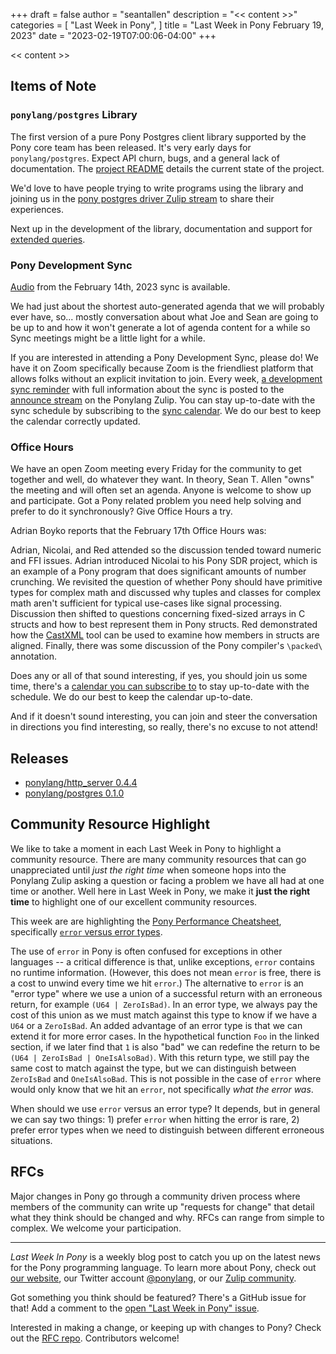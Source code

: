 +++
draft = false
author = "seantallen"
description = "<< content >>"
categories = [
    "Last Week in Pony",
]
title = "Last Week in Pony February 19, 2023"
date = "2023-02-19T07:00:06-04:00"
+++

<< content >>

<!--more-->

## Items of Note

### `ponylang/postgres` Library

The first version of a pure Pony Postgres client library supported by the Pony core team has been released. It's very early days for `ponylang/postgres`. Expect API churn, bugs, and a general lack of documentation. The [project README](https://github.com/ponylang/postgres/blob/main/README.md) details the current state of the project.

We'd love to have people trying to write programs using the library and joining us in the [pony postgres driver Zulip stream](https://ponylang.zulipchat.com/#narrow/stream/347592-pony-postgres-driver) to share their experiences.

Next up in the development of the library, documentation and support for [extended queries](https://www.postgresql.org/docs/current/protocol-flow.html#PROTOCOL-FLOW-EXT-QUERY).

### Pony Development Sync

[Audio](https://sync-recordings.ponylang.io/r/2023_02_14.m4a) from the February 14th, 2023 sync is available.

We had just about the shortest auto-generated agenda that we will probably ever have, so... mostly conversation about what Joe and Sean are going to be up to and how it won't generate a lot of agenda content for a while so Sync meetings might be a little light for a while.

If you are interested in attending a Pony Development Sync, please do! We have it on Zoom specifically because Zoom is the friendliest platform that allows folks without an explicit invitation to join. Every week, [a development sync reminder](https://ponylang.zulipchat.com/#narrow/stream/189932-announce/topic/Sync.20Reminder) with full information about the sync is posted to the [announce stream](https://ponylang.zulipchat.com/#narrow/stream/189932-announce) on the Ponylang Zulip. You can stay up-to-date with the sync schedule by subscribing to the [sync calendar](https://calendar.google.com/calendar/ical/59jcru6f50mrpqbm7em4iclnkk%40group.calendar.google.com/public/basic.ics). We do our best to keep the calendar correctly updated.

### Office Hours

We have an open Zoom meeting every Friday for the community to get together and well, do whatever they want. In theory, Sean T. Allen "owns" the meeting and will often set an agenda. Anyone is welcome to show up and participate. Got a Pony related problem you need help solving and prefer to do it synchronously? Give Office Hours a try.

Adrian Boyko reports that the February 17th Office Hours was:

Adrian, Nicolai, and Red attended so the discussion tended toward numeric and FFI issues. Adrian introduced Nicolai to his Pony SDR project, which is an example of a Pony program that does significant amounts of number crunching. We revisited the question of whether Pony should have primitive types for complex math and discussed why tuples and classes for complex math aren't sufficient for typical use-cases like signal processing. Discussion then shifted to questions concerning fixed-sized arrays in C structs and how to best represent them in Pony structs. Red demonstrated how the [CastXML](https://github.com/CastXML/CastXML) tool can be used to examine how members in structs are aligned. Finally, there was some discussion of the Pony compiler's `\packed\` annotation.

Does any or all of that sound interesting, if yes, you should join us some time, there's a [calendar you can subscribe to](https://calendar.google.com/calendar/ical/4465e68ae24131ae00461a40893f2637a2c9ac510e311a44ff78680e2f183ce3%40group.calendar.google.com/public/basic.ics) to stay up-to-date with the schedule. We do our best to keep the calendar up-to-date.

And if it doesn't sound interesting, you can join and steer the conversation in directions you find interesting, so really, there's no excuse to not attend!

## Releases

- [ponylang/http_server 0.4.4](https://github.com/ponylang/http_server/releases/tag/0.4.4)
- [ponylang/postgres 0.1.0](https://github.com/ponylang/postgres/releases/tag/0.1.0)

## Community Resource Highlight

We like to take a moment in each Last Week in Pony to highlight a community resource. There are many community resources that can go unappreciated until _just the right time_ when someone hops into the Ponylang Zulip asking a question or facing a problem we have all had at one time or another. Well here in Last Week in Pony, we make it **just the right time** to highlight one of our excellent community resources.

This week are are highlighting the [Pony Performance Cheatsheet](https://www.ponylang.io/reference/pony-performance-cheatsheet/), specifically [`error` versus error types](https://www.ponylang.io/reference/pony-performance-cheatsheet/#avoid-error).

The use of `error` in Pony is often confused for exceptions in other languages -- a critical difference is that, unlike exceptions, `error` contains no runtime information. (However, this does not mean `error` is free, there is a cost to unwind every time we hit `error`.) The alternative to `error` is an "error type" where we use a union of a successful return with an erroneous return, for example `(U64 | ZeroIsBad)`. In an error type, we always pay the cost of this union as we must match against this type to know if we have a `U64` or a `ZeroIsBad`. An added advantage of an error type is that we can extend it for more error cases. In the hypothetical function `Foo` in the linked section, if we later find that `1` is also "bad" we can redefine the return to be `(U64 | ZeroIsBad | OneIsAlsoBad)`. With this return type, we still pay the same cost to match against the type, but we can distinguish between `ZeroIsBad` and `OneIsAlsoBad`. This is not possible in the case of `error` where would only know that we hit an `error`, not specifically _what the error was_.

When should we use `error` versus an error type? It depends, but in general we can say two things: 1) prefer `error` when hitting the error is rare, 2) prefer error types when we need to distinguish between different erroneous situations.

## RFCs

Major changes in Pony go through a community driven process where members of the community can write up "requests for change" that detail what they think should be changed and why. RFCs can range from simple to complex. We welcome your participation.

---

_Last Week In Pony_ is a weekly blog post to catch you up on the latest news for the Pony programming language. To learn more about Pony, check out [our website](https://ponylang.io), our Twitter account [@ponylang](https://twitter.com/ponylang), or our [Zulip community](https://ponylang.zulipchat.com).

Got something you think should be featured? There's a GitHub issue for that! Add a comment to the [open "Last Week in Pony" issue](https://github.com/ponylang/ponylang.github.io/issues?q=is%3Aissue+is%3Aopen+label%3Alast-week-in-pony).

Interested in making a change, or keeping up with changes to Pony? Check out the [RFC repo](https://github.com/ponylang/rfcs). Contributors welcome!
